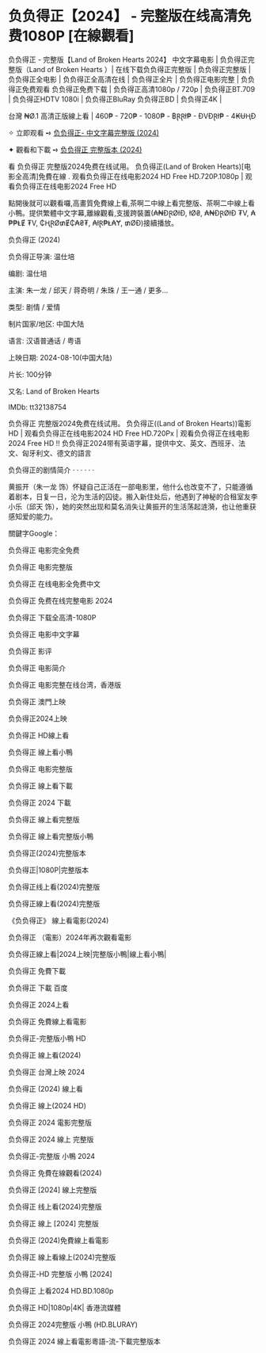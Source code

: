 <h1>负负得正【2024】 - 完整版在线高清免费1080P [在線觀看]</h1>

负负得正 - 完整版【Land of Broken Hearts 2024】 中文字幕电影 | 负负得正完整版（Land of Broken Hearts ）| 在线下载负负得正完整版 | 负负得正完整版 | 负负得正全电影 | 负负得正全高清在线 | 负负得正全片 | 负负得正电影完整 | 负负得正免费观看 负负得正免费下载 | 负负得正高清1080p / 720p | 负负得正BT.709 | 负负得正HDTV 1080i | 负负得正BluRay 负负得正BD | 负负得正4K | 

台灣 ₦Ø.1 高清正版線上看 | 460₱ - 720₱ - 1080₱ - ฿ⱤⱤł₱ - ĐVĐⱤł₱ - 4₭ɄⱧĐ

✧ 立即观看 ➺ <a href="https://justwatch.my.id/zh/movie/1273207/land-of-broken-hearts" target="_blank">负负得正- 中文字幕完整版 (2024)</a>

✦ 觀看和下載 ➺ <a href="https://justwatch.my.id/zh/movie/1273207/land-of-broken-hearts" target="_blank">负负得正 完整版本 (2024)</a>

看 负负得正 完整版2024免费在线试用。 负负得正(Land of Broken Hearts)[电影全高清]免費在線 . 观看负负得正在线电影2024 HD Free HD.720P.1080p | 观看负负得正在线电影2024 Free HD

點開後就可以觀看囉,高畫質免費線上看,茶啊二中線上看完整版、茶啊二中線上看小鴨。提供繁體中文字幕,離線觀看,支援跨裝置(₳₦ĐⱤØłĐ, łØ₴, ₳₦ĐⱤØłĐ ₮V, ₳₱₱ⱠɆ ₮V, ₵ⱧⱤØ₥Ɇ₵₳₴₮, ₳łⱤ₱Ⱡ₳Ɏ, ₥ØĐ)接續播放。

负负得正 (2024)

负负得正导演: 温仕培

编剧: 温仕培

主演: 朱一龙 / 邱天 / 蒋奇明 / 朱珠 / 王一通 / 更多...

类型: 剧情 / 爱情

制片国家/地区: 中国大陆

语言: 汉语普通话 / 粤语

上映日期: 2024-08-10(中国大陆)

片长: 100分钟

又名: Land of Broken Hearts

IMDb: tt32138754

负负得正 完整版2024免费在线试用。 负负得正((Land of Broken Hearts))電影 HD | 观看负负得正在线电影2024 HD Free HD.720Px | 观看负负得正在线电影2024 Free HD !! 负负得正2024带有英语字幕，提供中文、英文、西班牙、法文、匈牙利文、德文的語言

负负得正的剧情简介 · · · · · ·

黄振开（朱一龙 饰）怀疑自己正活在一部电影里，他什么也改变不了，只能遵循着剧本，日复一日，沦为生活的囚徒。搬入新住处后，他遇到了神秘的合租室友李小乐（邱天 饰），她的突然出现和莫名消失让黄振开的生活荡起涟漪，也让他重获感知爱的能力。

關鍵字Google：

负负得正 电影完全免费

负负得正 电影完整版

负负得正 在线电影全免费中文

负负得正 免费在线完整电影 2024

负负得正 下载全高清-1080P

负负得正 电影中文字幕

负负得正 影评

负负得正 电影简介

负负得正 电影完整在线台湾，香港版

负负得正 澳門上映

负负得正2024上映

负负得正 HD線上看

负负得正 線上看小鴨

负负得正 电影完整版

负负得正 線上看下載

负负得正 2024 下載

负负得正 線上看完整版

负负得正 線上看完整版小鴨

负负得正(2024)完整版本

负负得正|1080P|完整版本

负负得正线上看(2024)完整版

负负得正線上看(2024)完整版

《负负得正》 線上看電影(2024)

负负得正 （電影）2024年再次觀看電影

负负得正線上看|2024上映|完整版小鴨|線上看小鴨|

负负得正 免費下載

负负得正 下載 百度

负负得正 2024上看

负负得正 免費線上看電影

负负得正-完整版小鴨 HD

负负得正 線上看(2024)

负负得正 台灣上映 2024

负负得正 (2024) 線上看

负负得正 線上(2024 HD)

负负得正 2024 電影完整版

负负得正 2024 線上 完整版

负负得正-完整版 小鴨 2024

负负得正 免費在線觀看(2024)

负负得正 [2024] 線上完整版

负负得正 线上看(2024)完整版

负负得正 線上 [2024] 完整版

负负得正 (2024)免費線上看電影

负负得正 線上看線上(2024)完整版

负负得正-HD 完整版 小鴨 [2024]

负负得正 上看2024 HD.BD.1080p

负负得正 HD|1080p|4K| 香港流媒體

负负得正 2024完整版 小鴨 (HD.BLURAY)

负负得正 2024 線上看電影粵語-流-下載完整版本

